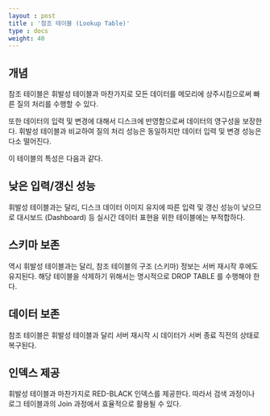 ```yaml
---
layout : post
title : '참조 테이블 (Lookup Table)'
type : docs
weight: 40
---
```


## 개념

참조 테이블은 휘발성 테이블과 마찬가지로 모든 데이터를 메모리에 상주시킴으로써 빠른 질의 처리를 수행할 수 있다.

또한 데이터의 입력 및 변경에 대해서 디스크에 반영함으로써 데이터의 영구성을 보장한다. 휘발성 테이블과 비교하여 질의 처리 성능은 동일하지만 데이터 입력 및 변경 성능은 다소 떨어진다.

이 테이블의 특성은 다음과 같다.

## 낮은 입력/갱신 성능

휘발성 테이블과는 달리, 디스크 데이터 이미지 유지에 따른 입력 및 갱신 성능이 낮으므로 대시보드 (Dashboard) 등 실시간 데이터 표현을 위한 테이블에는 부적합하다.

## 스키마 보존

역시 휘발성 테이블과는 달리, 참조 테이블의 구조 (스키마) 정보는 서버 재시작 후에도 유지된다. 해당 테이블을 삭제하기 위해서는 명시적으로 DROP TABLE 를 수행해야 한다.

## 데이터 보존

참조 테이블은 휘발성 테이블과 달리 서버 재시작 시 데이터가 서버 종료 직전의 상태로 복구된다.

## 인덱스 제공

휘발성 테이블과 마찬가지로 RED-BLACK 인덱스를 제공한다. 따라서 검색 과정이나 로그 테이블과의 Join 과정에서 효율적으로 활용될 수 있다.
